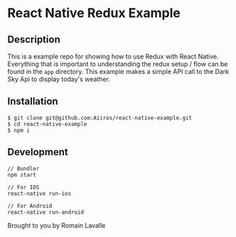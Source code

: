 React Native Redux Example
======================================================

## Description
This is a example repo for showing how to use Redux with React Native. Everything that is important to understanding the redux setup / flow can be found in the `app` directory. This example makes a simple API call to the Dark Sky Api to display today's weather.

## Installation

```
$ git clone git@github.com:Aiiros/react-native-example.git
$ cd react-native-example
$ npm i
```

## Development

```
// Bundler
npm start

// For IOS
react-native run-ios

// For Android
react-native run-android
```

Brought to you by Romain Lavalle
